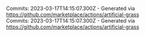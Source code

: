 Commits: 2023-03-17T14:15:07.300Z - Generated via https://github.com/marketplace/actions/artificial-grass
<br>
Commits: 2023-03-17T14:15:07.300Z - Generated via https://github.com/marketplace/actions/artificial-grass
<br>
